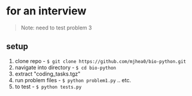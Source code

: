 # for an interview

> Note: need to test problem 3

## setup

1. clone repo - `$ git clone https://github.com/mjhea0/bio-python.git`
2. navigate into directory - `$ cd bio-python`
3. extract "coding_tasks.tgz"
4. run problem files - `$ python problem1.py` .. etc.
5. to test - `$ python tests.py`
